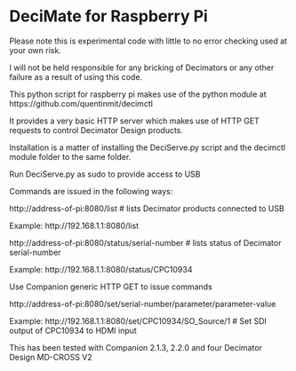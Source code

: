# DeciMate for Raspberry Pi
<p>Please note this is experimental code with little to no error checking used at your own risk.</p>
<p>I will not be held responsible for any bricking of Decimators or any other failure as a result of using this code.</p>
<p>This python script for raspberry pi makes use of the python module at https://github.com/quentinmit/decimctl</p>
<p>It provides a very basic HTTP server which makes use of HTTP GET requests to control Decimator Design products.</p>

<p>Installation is a matter of installing the DeciServe.py script and the decimctl module folder to the same folder.</p>
<p>Run DeciServe.py as sudo to provide access to USB</p>

<p>Commands are issued in the following ways:</p>
<p>http://address-of-pi:8080/list  # lists Decimator products connected to USB</p>
<p>Example: http://192.168.1.1:8080/list</p>

<p>http://address-of-pi:8080/status/serial-number  # lists status of Decimator serial-number</p>
<p>Example: http://192.168.1.1:8080/status/CPC10934</p>

<p>Use Companion generic HTTP GET to issue commands</P>
<p>http://address-of-pi:8080/set/serial-number/parameter/parameter-value</p>
<p>Example: http://192.168.1.1:8080/set/CPC10934/SO_Source/1  # Set SDI output of CPC10934 to HDMI input</p>

<p>This has been tested with Companion 2.1.3, 2.2.0 and four Decimator Design MD-CROSS V2</p>

  
